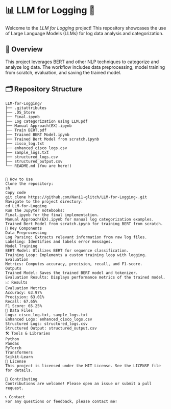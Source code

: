 # 📊 LLM for Logging 🚀

Welcome to the *LLM for Logging* project! This repository showcases the use of Large Language Models (LLMs) for log data analysis and categorization.

## 🌟 Overview

This project leverages BERT and other NLP techniques to categorize and analyze log data. The workflow includes data preprocessing, model training from scratch, evaluation, and saving the trained model.

## 🗂 Repository Structure

```plaintext
LLM-for-Logging/
├── .gitattributes
├── .DS_Store
├── Final.ipynb
├── Log categorization using LLM.pdf
├── Manual Approach(EX).ipynb
├── Train BERT.pdf
├── Trained BERT Model.ipynb
├── Trained Bert Model from scratch.ipynb
├── cisco_log.txt
├── enhanced_cisco_logs.csv
├── sample_logs.txt
├── structured_logs.csv
├── structured_output.csv
└── README.md (You are here!)


📖 How to Use
Clone the repository:
sh
Copy code
git clone https://github.com/Nani1-glitch/LLM-for-Logging-.git
Navigate to the project directory:
cd LLM-for-Logging
Run the Jupyter notebooks:
Final.ipynb for the final implementation.
Manual Approach(EX).ipynb for manual log categorization examples.
Trained Bert Model from scratch.ipynb for training BERT from scratch.
🧩 Key Components
Data Preprocessing
Log Parsing: Extracts relevant information from raw log files.
Labeling: Identifies and labels error messages.
Model Training
BERT Model: Utilizes BERT for sequence classification.
Training Loop: Implements a custom training loop with logging.
Evaluation
Metrics: Computes accuracy, precision, recall, and F1-score.
Outputs
Trained Model: Saves the trained BERT model and tokenizer.
Evaluation Results: Displays performance metrics of the trained model.
📈 Results
Evaluation Metrics
Accuracy: 63.97%
Precision: 63.01%
Recall: 67.65%
F1 Score: 65.25%
📂 Data Files
Logs: cisco_log.txt, sample_logs.txt
Enhanced Logs: enhanced_cisco_logs.csv
Structured Logs: structured_logs.csv
Structured Output: structured_output.csv
🛠 Tools & Libraries
Python
Pandas
PyTorch
Transformers
Scikit-Learn
📜 License
This project is licensed under the MIT License. See the LICENSE file for details.

👥 Contributing
Contributions are welcome! Please open an issue or submit a pull request.

📞 Contact
For any questions or feedback, please contact me!
